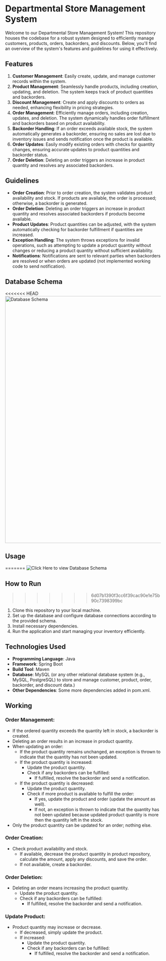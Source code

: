 # Departmental Store Management System

Welcome to our Departmental Store Management System! This repository houses the codebase for a robust system designed to efficiently manage customers, products, orders, backorders, and discounts. Below, you'll find an overview of the system's features and guidelines for using it effectively.

## Features

1. **Customer Management**: Easily create, update, and manage customer records within the system.
2. **Product Management**: Seamlessly handle products, including creation, updating, and deletion. The system keeps track of product quantities and backorders.
3. **Discount Management**: Create and apply discounts to orders as needed, enhancing flexibility in pricing strategies.
4. **Order Management**: Efficiently manage orders, including creation, updates, and deletion. The system dynamically handles order fulfillment and backorders based on product availability.
5. **Backorder Handling**: If an order exceeds available stock, the system automatically generates a backorder, ensuring no sales are lost due to inventory issues and sends notification once the product is available.
6. **Order Updates**: Easily modify existing orders with checks for quantity changes, ensuring accurate updates to product quantities and backorder status.
7. **Order Deletion**: Deleting an order triggers an increase in product quantity and resolves any associated backorders.

## Guidelines

- **Order Creation**: Prior to order creation, the system validates product availability and stock. If products are available, the order is processed; otherwise, a backorder is generated.
- **Order Deletion**: Deleting an order triggers an increase in product quantity and resolves associated backorders if products become available.
- **Product Updates**: Product quantities can be adjusted, with the system automatically checking for backorder fulfillment if quantities are increased.
- **Exception Handling**: The system throws exceptions for invalid operations, such as attempting to update a product quantity without changes or reducing a product quantity without sufficient availability.
- **Notifications**: Notifications are sent to relevant parties when backorders are resolved or when orders are updated (not implemented working code to send notification).

## Database Schema
<<<<<<< HEAD
<img src="https://github.com/GEM-himanshu-kumar/departmentalStore/assets/167817739/cf820c06-7fd6-4341-b92c-54df50487e2f" alt="Database Schema" width="800px">

## Usage
=======
![Click Here to view Database Schema](https://geminisolutionsindpvtltd-my.sharepoint.com/:i:/g/personal/himanshu_kumar_geminisolutions_com/EcTV0pF7kW1AlMKvQVIOySEBO2gzj54y_3H8FC3VRrxLmw?e=5LGgpx)


## How to Run
>>>>>>> 6d07b1390f3cc6f39cac90e1e75b90c7398399bc

1. Clone this repository to your local machine.
2. Set up the database and configure database connections according to the provided schema.
3. Install necessary dependencies.
4. Run the application and start managing your inventory efficiently.

## Technologies Used

- **Programming Language**: Java
- **Framework**: Spring Boot
- **Build Tool**: Maven
- **Database**: MySQL (or any other relational database system (e.g., MySQL, PostgreSQL) to store and manage customer, product, order, backorder, and discount data.)
- **Other Dependencies**: Some more dependencies added in pom.xml.

## Working

### Order Management:

- If the ordered quantity exceeds the quantity left in stock, a backorder is created.
- Deleting an order results in an increase in product quantity.
- When updating an order:
  - If the product quantity remains unchanged, an exception is thrown to indicate that the quantity has not been updated.
  - If the product quantity is increased:
    - Update the product quantity.
    - Check if any backorders can be fulfilled:
      - If fulfilled, resolve the backorder and send a notification.
  - If the product quantity is decreased:
    - Update the product quantity.
    - Check if more product is available to fulfill the order:
      - If yes, update the product and order (update the amount as well).
      - If not, an exception is thrown to indicate that the quantity has not been updated because updated product quantity is more then the quantity left in the stock.
- Only the product quantity can be updated for an order; nothing else.

### Order Creation:

- Check product availability and stock.
  - If available, decrease the product quantity in product repository, calculate the amount, apply any discounts, and save the order.
  - If not available, create a backorder.

### Order Deletion:

- Deleting an order means increasing the product quantity.
  - Update the product quantity.
  - Check if any backorders can be fulfilled:
    - If fulfilled, resolve the backorder and send a notification.

### Update Product:

- Product quantity may increase or decrease.
  - If decreased, simply update the product.
  - If increased:
    - Update the product quantity.
    - Check if any backorders can be fulfilled:
      - If fulfilled, resolve the backorder and send a notification.

